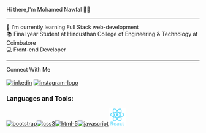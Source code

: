Hi there,I'm Mohamed Nawfal 🧑‍💻<br>
<hr>
🌱 I’m currently learning Full Stack web-development<br>
📚 Final year Student at Hindusthan College of Engineering & Technology at Coimbatore<br>
💻 Front-end Developer <br>

<hr>


Connect With Me<br>
<br>
<a href="https://www.linkedin.com/in/mohamed-nawfal-417b44249/" rel="nofollow" previewlistener="true"><img width="48" height="48" src="https://img.icons8.com/color/48/linkedin.png" alt="linkedin"/></a>
<a href="https://www.instagram.com/mxdnawf/" rel="nofollow" previewlistener="true"><img width="48" height="48" src="https://img.icons8.com/3d-fluency/94/instagram-logo.png" alt="instagram-logo"/></a>
<br>
<h3 align="left">Languages and Tools:</h3>
<p align="left"><a href="https://getbootstrap.com" target="_blank" rel="noreferrer"> <img width="48" height="48" src="https://img.icons8.com/color-glass/48/bootstrap.png" alt="bootstrap"/></a><a href="https://www.w3schools.com/css/" target="_blank" rel="noreferrer"><img width="48" height="48" src="https://img.icons8.com/fluency/48/css3.png" alt="css3"/></a><a href="https://www.w3.org/html/" target="_blank" rel="noreferrer"><img width="48" height="48" src="https://img.icons8.com/fluency/48/html-5.png" alt="html-5"/></a><a href="https://developer.mozilla.org/en-US/docs/Web/JavaScript" target="_blank" rel="noreferrer"><img width="48" height="48" src="https://img.icons8.com/fluency/48/javascript.png" alt="javascript"/></a><a href="https://www.python.org" target="_blank" rel="noreferrer"><img src="https://raw.githubusercontent.com/devicons/devicon/master/icons/react/react-original-wordmark.svg" alt="react" width="46" height="45"/></a></p>
